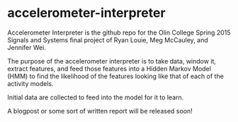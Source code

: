 # accelerometer-interpreter
Accelerometer Interpreter is the github repo for the Olin College Spring 2015 Signals and Systems final project of Ryan Louie, Meg McCauley, and Jennifer Wei.

The purpose of the accelerometer interpreter is to take data, window it, extract features, and feed those features into a Hidden Markov Model (HMM) to find the likelihood of the features looking like that of each of the activity models.

Initial data are collected to feed into the model for it to learn.

A blogpost or some sort of written report will be released soon!
